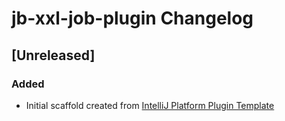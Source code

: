 <!-- Keep a Changelog guide -> https://keepachangelog.com -->

# jb-xxl-job-plugin Changelog

## [Unreleased]
### Added
- Initial scaffold created from [IntelliJ Platform Plugin Template](https://github.com/JetBrains/intellij-platform-plugin-template)
